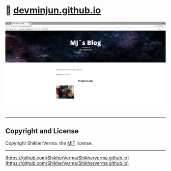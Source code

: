 
# 🐳 [devminjun.github.io](https://devminjun.github.io)

![screen](/img/mainImage.jpg) 

 

---
## Copyright and License

Copyright ShikherVerma. the [MIT](https://github.com/ShikherVerma/shikherverma.github.io/blob/gh-pages/LICENSE) license.<br>  

---
[https://github.com/ShikherVerma/Shikherverma.github.io](https://github.com/ShikherVerma/Shikherverma.github.io)